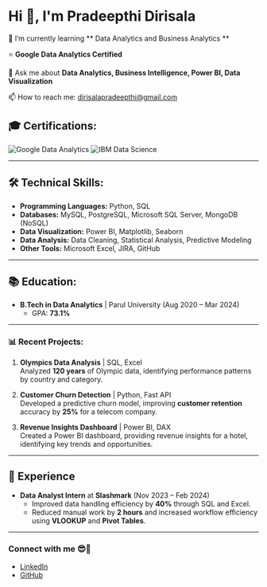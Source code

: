 # Hi 👋, I'm Pradeepthi Dirisala


🌱 I’m currently learning ** Data Analytics and Business Analytics **

⭐ **Google Data Analytics Certified**

💬 Ask me about **Data Analytics, Business Intelligence, Power BI, Data Visualization**

📫 How to reach me: [dirisalapradeepthi@gmail.com](mailto:dirisalapradeepthi@gmail.com)

## 🎓 **Certifications:**

<p align="left">
    <img src="https://img.icons8.com/color/48/000000/google.png" alt="Google Data Analytics"/>
    <img src="https://img.icons8.com/color/48/000000/ibm.png" alt="IBM Data Science"/>
</p>

---

## 🛠 **Technical Skills:**

- **Programming Languages:** Python, SQL
- **Databases:** MySQL, PostgreSQL, Microsoft SQL Server, MongoDB (NoSQL)
- **Data Visualization:** Power BI, Matplotlib, Seaborn
- **Data Analysis:** Data Cleaning, Statistical Analysis, Predictive Modeling
- **Other Tools:** Microsoft Excel, JIRA, GitHub

---

## 📚 **Education:**
- **B.Tech in Data Analytics** | Parul University (Aug 2020 – Mar 2024)
   - GPA: **73.1%**

---

### 📊 **Recent Projects:**

1. **Olympics Data Analysis** | SQL, Excel  
   Analyzed **120 years** of Olympic data, identifying performance patterns by country and category.

2. **Customer Churn Detection** | Python, Fast API  
   Developed a predictive churn model, improving **customer retention** accuracy by **25%** for a telecom company.

3. **Revenue Insights Dashboard** | Power BI, DAX  
   Created a Power BI dashboard, providing revenue insights for a hotel, identifying key trends and opportunities.

---



## 💼 **Experience**
- **Data Analyst Intern** at **Slashmark** (Nov 2023 – Feb 2024)  
   - Improved data handling efficiency by **40%** through SQL and Excel.
   - Reduced manual work by **2 hours** and increased workflow efficiency using **VLOOKUP** and **Pivot Tables**.

---


### Connect with me 😎👋
- [LinkedIn](https://linkedin.com/in/your-linkedin-handle)
- [GitHub](https://github.com/your-github-username)
